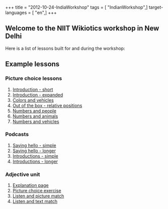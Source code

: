 +++
title = "2012-10-24-IndiaWorkshop"
tags = [ "IndianWorkshop",]
target-languages = [ "en",]
+++

## Welcome to the NIIT Wikiotics workshop in New Delhi

Here is a list of lessons built for and during the workshop:

## Example lessons

### Picture choice lessons

1.  [Introduction - short](https://wikiotics.org/en/Introduction)
2.  [Introduction -
    expanded](https://wikiotics.org/en/Introduction-Person_Words)
3.  [Colors and vehicles](https://wikiotics.org/en/colors_and_vehicles)
4.  [Out of the box - relative
    positions](https://wikiotics.org/en/Out_of_the_Box)
5.  [Numbers and people](https://wikiotics.org/en/numbers_people)
6.  [Numbers and animals](https://wikiotics.org/en/numbers_animals)
7.  [Numbers and
    vehicles](https://wikiotics.org/en/numbers_colors_vehicles)

### Podcasts

1.  [Saying hello - simple](https://wikiotics.org/en/Meetup_Greetings)
2.  [Saying hello -
    longer](https://wikiotics.org/en/Meet-Up_Lesson_One%3A_Hi._How_are_you%3F)
3.  [Introductions -
    simple](https://wikiotics.org/en/Meetup_Introductions_generic)
4.  [Introductions -
    longer](https://wikiotics.org/en/Meet-Up_Lesson_Two%3A_Introductions)

### Adjective unit

1.  [Explanation page](https://wikiotics.org/en/Adjectives_Explanation)
2.  [Picture choice
    exercise](https://wikiotics.org/en/Adjective_Match_up)
3.  [Listen and picture
    match](https://wikiotics.org/en/Listen_and_Match)
4.  [Listen and text match](https://wikiotics.org/en/listen_match)

